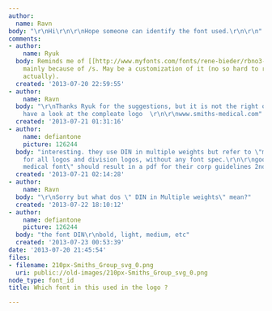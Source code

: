 ```yaml
---
author:
  name: Ravn
body: "\r\nHi\r\n\r\nHope someone can identify the font used.\r\n\r\n"
comments:
- author:
    name: Ryuk
  body: Reminds me of [[http://www.myfonts.com/fonts/rene-bieder/rbno3-1|RBNo3.1]]
    mainly because of /s. May be a customization of it (no so hard to redo from it
    actually).
  created: '2013-07-20 22:59:55'
- author:
    name: Ravn
  body: "\r\nThanks Ryuk for the suggestions, but it is not the right on.  \r\nPlease
    have a look at the compleate logo  \r\n\r\nwww.smiths-medical.com"
  created: '2013-07-21 01:31:16'
- author:
    name: defiantone
    picture: 126244
  body: "interesting. they use DIN in multiple weights but refer to \"master artwork\"
    for all logos and division logos, without any font spec.\r\n\r\ngoogling \"smiths
    medical font\" should result in a pdf for their corp guidelines 2nd from top."
  created: '2013-07-21 02:14:28'
- author:
    name: Ravn
  body: "\r\nSorry but what dos \" DIN in Multiple weights\" mean?"
  created: '2013-07-22 18:10:12'
- author:
    name: defiantone
    picture: 126244
  body: "the font DIN\r\nbold, light, medium, etc"
  created: '2013-07-23 00:53:39'
date: '2013-07-20 21:45:54'
files:
- filename: 210px-Smiths_Group_svg_0.png
  uri: public://old-images/210px-Smiths_Group_svg_0.png
node_type: font_id
title: Which font in this used in the logo ?

---
```

